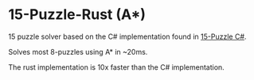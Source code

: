 # 15-Puzzle-Rust (A*)
15 puzzle solver based on the C# implementation found in [15-Puzzle C#](https://github.com/metalglove/15-Puzzle).

Solves most 8-puzzles using A* in ~20ms. 

The rust implementation is 10x faster than the C# implementation.
